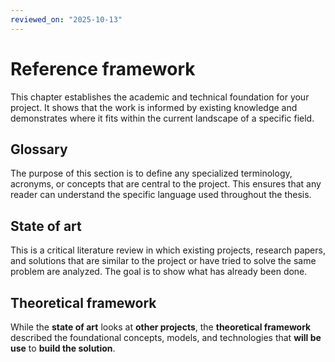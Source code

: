 ```yaml
---
reviewed_on: "2025-10-13"
---
```


# Reference framework

This chapter establishes the academic and technical foundation for your project. It shows that the work is informed by existing knowledge and demonstrates where it fits within the current landscape of a specific field.

## Glossary

The purpose of this section is to define any specialized terminology, acronyms, or concepts that are central to the project. This ensures that any reader can understand the specific language used throughout the thesis.

## State of art

This is a critical literature review in which existing projects, research papers, and solutions that are similar to the project or have tried to solve the same problem are analyzed. The goal is to show what has already been done.

## Theoretical framework

While the **state of art** looks at **other projects**, the **theoretical framework** described the foundational concepts, models, and technologies that **will be use** to **build the solution**.
